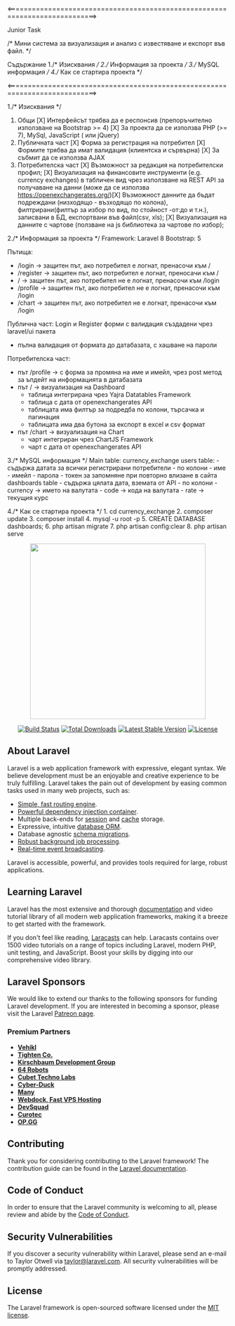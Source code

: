 <============================================================================>

Junior Task

/* Мини система за визуализация и анализ с известяване и експорт във файл. */

Съдържание
    1./* Изисквания */
    2./* Информация за проекта */
    3./* MySQL информация */
    4./* Как се стартира проекта */
    
<============================================================================>

1./* Изисквания */
1. Общи
    [X] Интерфейсът трябва да е респонсив (препоръчително използване на Bootstrap >= 4)
    [X] За проекта да се използва PHP (>= 7), MySql, JavaScript ( или jQuery)
2. Публичната част
    [X] Форма за регистрация на потребител
    [X] Формите трябва да имат валидация (клиентска и сървърна)
    [X] За събмит да се използва AJAX
3. Потребителска част
    [X] Възможност за редакция на потребителски профил;
    [X] Визуализация на финансовите инструменти (e.g. currency exchanges) в
        табличен вид чрез използване на REST API за получаване на данни (може да се използва ​https://openexchangerates.org/)​
    [X] Възможност данните да бъдат подреждани (низходящо - възходящо по колона),
        филтрирани(филтър за избор по вид, по стойност -от:до и т.н.), записвани в БД, експортвани във файл(csv, xls);
    [X] Визуализация на данните с чартове (ползване на js библиотека за чартове по избор);

2./* Информация за проекта */
Framework: Laravel 8
Bootstrap: 5

Пътища:
 - /login -> защитен път, ако потребител е логнат, пренасочи към /
 - /register -> защитен път, ако потребител е логнат, преносачи към /
 - / -> защитен път, ако потребител не е логнат, пренасочи към /login
 - /profile -> защитен път, ако потребител не е логнат, пренасочи към /login
 - /chart -> защитен път, ако потребител не е логнат, пренасочи към /login

Публична част:
Login и Register форми с валидация създадени чрез laravel/ui пакетa
 - пълна валидация от формата до датабазата, с хашване на пароли

Потребителска част:
 - път /profile -> с форма за промяна на име и имейл, чрез post метод за ъпдейт на информацията в датабазата
 - път / -> визуализация на Dashboard
   - таблица интегрирана чрез Yajra Datatables Framework
   - таблица с дата от openexchangerates API
   - таблицата има филтър за подредба по колони, търсачка и пагинация
   - таблицата има два бутона за експорт в excel и csv формат
 - път /chart -> визуализация на Chart
   - чарт интегриран чрез ChartJS Framework
   - чарт с дата от openexchangerates API

3./* MySQL информация */
Main table: currency_exchange
    users table:
        - съдържа датата за всички регистрирани потребители
        - по колони
            - име
            - имейл
            - парола
            - токен за запомняне при повторно влизане в сайта
    dashboards table
        - съдържа цялата дата, вземата от API
        - по колони
            - currency -> името на валутата
            - code -> кода на валутата
            - rate -> текущия курс

4./* Как се стартира проекта */
    1. cd currency_exchange
    2. composer update
    3. composer install
    4. mysql -u root -p
    5. CREATE DATABASE dashboards;
    6. php artisan migrate
    7. php artisan config:clear
    8. php artisan serve


<p align="center"><a href="https://laravel.com" target="_blank"><img src="https://raw.githubusercontent.com/laravel/art/master/logo-lockup/5%20SVG/2%20CMYK/1%20Full%20Color/laravel-logolockup-cmyk-red.svg" width="400"></a></p>

<p align="center">
<a href="https://travis-ci.org/laravel/framework"><img src="https://travis-ci.org/laravel/framework.svg" alt="Build Status"></a>
<a href="https://packagist.org/packages/laravel/framework"><img src="https://img.shields.io/packagist/dt/laravel/framework" alt="Total Downloads"></a>
<a href="https://packagist.org/packages/laravel/framework"><img src="https://img.shields.io/packagist/v/laravel/framework" alt="Latest Stable Version"></a>
<a href="https://packagist.org/packages/laravel/framework"><img src="https://img.shields.io/packagist/l/laravel/framework" alt="License"></a>
</p>

## About Laravel

Laravel is a web application framework with expressive, elegant syntax. We believe development must be an enjoyable and creative experience to be truly fulfilling. Laravel takes the pain out of development by easing common tasks used in many web projects, such as:

- [Simple, fast routing engine](https://laravel.com/docs/routing).
- [Powerful dependency injection container](https://laravel.com/docs/container).
- Multiple back-ends for [session](https://laravel.com/docs/session) and [cache](https://laravel.com/docs/cache) storage.
- Expressive, intuitive [database ORM](https://laravel.com/docs/eloquent).
- Database agnostic [schema migrations](https://laravel.com/docs/migrations).
- [Robust background job processing](https://laravel.com/docs/queues).
- [Real-time event broadcasting](https://laravel.com/docs/broadcasting).

Laravel is accessible, powerful, and provides tools required for large, robust applications.

## Learning Laravel

Laravel has the most extensive and thorough [documentation](https://laravel.com/docs) and video tutorial library of all modern web application frameworks, making it a breeze to get started with the framework.

If you don't feel like reading, [Laracasts](https://laracasts.com) can help. Laracasts contains over 1500 video tutorials on a range of topics including Laravel, modern PHP, unit testing, and JavaScript. Boost your skills by digging into our comprehensive video library.

## Laravel Sponsors

We would like to extend our thanks to the following sponsors for funding Laravel development. If you are interested in becoming a sponsor, please visit the Laravel [Patreon page](https://patreon.com/taylorotwell).

### Premium Partners

- **[Vehikl](https://vehikl.com/)**
- **[Tighten Co.](https://tighten.co)**
- **[Kirschbaum Development Group](https://kirschbaumdevelopment.com)**
- **[64 Robots](https://64robots.com)**
- **[Cubet Techno Labs](https://cubettech.com)**
- **[Cyber-Duck](https://cyber-duck.co.uk)**
- **[Many](https://www.many.co.uk)**
- **[Webdock, Fast VPS Hosting](https://www.webdock.io/en)**
- **[DevSquad](https://devsquad.com)**
- **[Curotec](https://www.curotec.com/services/technologies/laravel/)**
- **[OP.GG](https://op.gg)**

## Contributing

Thank you for considering contributing to the Laravel framework! The contribution guide can be found in the [Laravel documentation](https://laravel.com/docs/contributions).

## Code of Conduct

In order to ensure that the Laravel community is welcoming to all, please review and abide by the [Code of Conduct](https://laravel.com/docs/contributions#code-of-conduct).

## Security Vulnerabilities

If you discover a security vulnerability within Laravel, please send an e-mail to Taylor Otwell via [taylor@laravel.com](mailto:taylor@laravel.com). All security vulnerabilities will be promptly addressed.

## License

The Laravel framework is open-sourced software licensed under the [MIT license](https://opensource.org/licenses/MIT).
